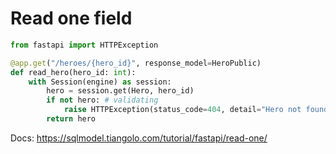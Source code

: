 # Read one field

```py
from fastapi import HTTPException

@app.get("/heroes/{hero_id}", response_model=HeroPublic)
def read_hero(hero_id: int):
    with Session(engine) as session:
        hero = session.get(Hero, hero_id)
        if not hero: # validating
            raise HTTPException(status_code=404, detail="Hero not found")
        return hero
```

Docs: <https://sqlmodel.tiangolo.com/tutorial/fastapi/read-one/>
